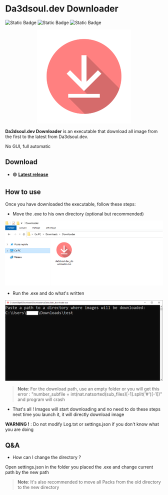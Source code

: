 # Da3dsoul.dev Downloader

![Static Badge](https://img.shields.io/badge/made_in-France-red?labelColor=blue)
![Static Badge](https://img.shields.io/badge/platform-windows-74c835)
![Static Badge](https://img.shields.io/badge/status-bugfix-74c835)

<p align="center">
    <img src="assets\logo.png" alt="Icon" width="300" height="300" />
</p>

**Da3dsoul.dev Downloader** is an executable that download all image from the first to the latest from Da3dsoul.dev.

No GUI, full automatic

## Download

- 🟢 **[Latest release](https://github.com/Pietot/Da3dsoul.dev-Downloader/releases/latest)**

## How to use

Once you have downloaded the executable, follow these steps:

- Move the .exe to his own directory (optional but recommended)

![Texte alternatif](./assets/Screen1.png)

- Run the .exe and do what's written

![Texet alternatif](./assets/Screen2.png)

> **Note**: For the download path, use an empty folder or you will get this error :
> "number_subfile = int(nat.natsorted(sub_files)[-1].split('#')[-1])" and program will crash

- That's all ! Images will start downloading and no need to do these steps next time you launch it, it will directly download image

**WARNING !** : Do not modify Log.txt or settings.json if you don't know what you are doing

## Q&A

- How can I change the directory ?

Open settings.json in the folder you placed the .exe and change current path by the new path

> **Note**: It's also recommended to move all Packs from the old directory to the new directory
